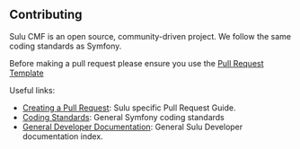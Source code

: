 Contributing
------------

Sulu CMF is an open source, community-driven project. We follow the same coding standards as Symfony.

Before making a pull request please ensure you use the [Pull Request Template](https://github.com/sulu-cmf/docs/blob/master/developer-documentation/000-foundation/create-a-pull-request.md#structure)

Useful links:

* [Creating a Pull Request](https://github.com/sulu-cmf/docs/blob/master/developer-documentation/000-foundation/create-a-pull-request.md): Sulu specific Pull Request Guide.
* [Coding Standards](http://symfony.com/doc/current/contributing/code/index.html): General Symfony coding standards
* [General Developer Documentation](https://github.com/sulu-cmf/docs/blob/master/developer-documentation): General Sulu Developer documentation index.


